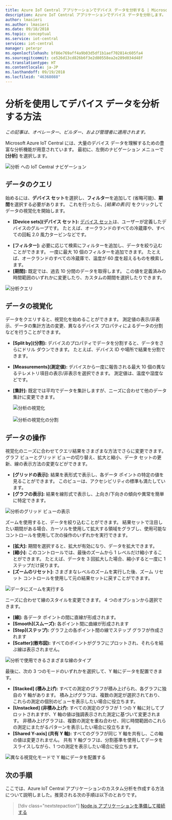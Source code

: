 ```yaml
---
title: Azure IoT Central アプリケーションでデバイス データを分析する | Microsoft Docs
description: Azure IoT Central アプリケーションでデバイス データを分析します。
author: lmasieri
ms.author: lmasieri
ms.date: 09/18/2018
ms.topic: conceptual
ms.service: iot-central
services: iot-central
manager: peterpr
ms.openlocfilehash: bf86e769aff4a9b03d5df1b1aef702814c605fa4
ms.sourcegitcommit: ce526d13cd826b6f3e2d80558ea2e289d034d48f
ms.translationtype: HT
ms.contentlocale: ja-JP
ms.lasthandoff: 09/19/2018
ms.locfileid: "46368088"
---
```

# <a name="how-to-use-analytics-to-analyze-your-device-data"></a>分析を使用してデバイス データを分析する方法


*この記事は、オペレーター、ビルダー、および管理者に適用されます。*


Microsoft Azure IoT Central には、大量のデバイス データを理解するための豊富な分析機能が用意されています。 最初に、左側のナビゲーション メニューで **[分析]** を選択します。 

  ![分析 への IoT Central ナビゲーション](media\howto-create-analytics\analytics-navigation.png)

## <a name="querying-your-data"></a>データのクエリ

始めるには、**デバイス セット**を選択し、**フィルター**を追加して (省略可能)、**期間**を選択する必要があります。 これを行ったら、*[結果の表示]* をクリックしてデータの視覚化を開始します。


* **[Device sets]\(デバイス セット\):** [デバイス セット](howto-use-device-sets.md)は、ユーザーが定義したデバイスのグループです。 たとえば、オークランドのすべての冷蔵庫や、すべての回転 2.0 風力タービンなどです。

<!---
to-do: confirm if 10 is the max number of filters
to-do: do we need to explain how fiters work?
--->

* **[フィルター]:** 必要に応じて検索にフィルターを追加し、データを絞り込むことができます。 一度に最大 10 個のフィルターを追加できます。 たとえば、オークランドのすべての冷蔵庫で、温度が 60 度を超えるものを検索します。 
* **[期間]:** 既定では、過去 10 分間のデータを取得します。 この値を定義済みの時間範囲のいずれかに変更したり、カスタムの期間を選択したりできます。 

 ![分析クエリ](media\howto-create-analytics\analytics-query.png)

## <a name="visualizing-your-data"></a>データの視覚化

データをクエリすると、視覚化を始めることができます。 測定値の表示/非表示、データの集計方法の変更、異なるデバイス プロパティによるデータの分割などを行うことができます。  

* **[Split by]\(分割\):** デバイスのプロパティでデータを分割すると、データをさらにドリル ダウンできます。 たとえば、デバイス ID や場所で結果を分割できます。
<!---
to-do: confirm if 10 is the max number of measurements
--->
* **[Measurements]\(測定値\):** デバイスから一度に報告される最大 10 個の異なるテレメトリ項目の表示/非表示を選択できます。 測定値は、温度や湿度などです。 
* **[集計]:** 既定では平均でデータを集計しますが、ニーズに合わせて他のデータ集計に変更できます。 

   ![分析の視覚化](media\howto-create-analytics\analytics-visualize.png) <br/><br/>
   ![分析の視覚化の分割](media\howto-create-analytics\analytics-splitby.png)

## <a name="interacting-with-your-data"></a>データの操作

視覚化のニーズに合わせてクエリ結果をさまざまな方法でさらに変更できます。 グラフ ビューとグリッド ビューの切り替え、拡大と縮小、データ セットの更新、線の表示方法の変更などができます。

* **[グリッドの表示]:** 結果を表形式で表示し、各データ ポイントの特定の値を見ることができます。 このビューは、アクセシビリティの標準も満たしています。 
* **[グラフの表示]:** 結果を線形式で表示し、上向き/下向きの傾向や異常を簡単に特定できます。 

 ![分析のグリッド ビューの表示](media\howto-create-analytics\analytics-showgrid.png)

ズームを使用すると、データを絞り込むことができます。 結果セットで注目したい期間がある場合、カーソルを使用して拡大する領域をグラブし、使用可能なコントロールを使用して次の操作のいずれかを実行できます。
* **[拡大]:** 期間を選択すると、拡大が有効になり、データを拡大できます。
* **[縮小]:** このコントロールでは、最後のズームから 1 レベルだけ縮小することができます。 たとえば、データを 3 回拡大した場合、縮小すると一度に 1 ステップだけ戻ります。
* **[ズームのリセット]:** さまざまなレベルのズームを実行した後、ズーム リセット コントロールを使用して元の結果セットに戻すことができます。 

 ![データにズームを実行する](media\howto-create-analytics\analytics-zoom.png)


ニーズに合わせて線のスタイルを変更できます。 4 つのオプションから選択できます。
* **[線]:** 各データ ポイントの間に直線が形成されます。 
* **[Smooth]\(スムーズ\):** 各ポイント間に曲線が形成されます
* **[Step]\(ステップ\):** グラフ上の各ポイント間の線でステップ グラフが作成されます
* **[Scatter]\(散布図\):** すべてのポイントがグラフにプロットされ、それらを結ぶ線は表示されません。 

 ![分析で使用できるさまざまな線のタイプ](media\howto-create-analytics\analytics-linetypes.png)

最後に、次の 3 つのモードのいずれかを選択して、Y 軸にデータを配置できます。

* **[Stacked] (積み上げ):** すべての測定のグラフが積み上げられ、各グラフに独自の Y 軸があります。 積み上げグラフは、複数の測定が選択されており、これらの測定の個別のビューを表示したい場合に役立ちます。
* **[Unstacked] (非積み上げ):** すべての測定のグラフが 1 つの Y 軸に対してプロットされますが、Y 軸の値は強調表示された測定に基づいて変更されます。 非積み上げグラフは、複数の測定を重ね合わせ、同じ時間範囲のこれらの測定にまたがるパターンを表示したい場合に役立ちます。
* **[Shared Y-axis] (共有 Y 軸):** すべてのグラフが同じ Y 軸を共有し、この軸の値は変更されません。 共有 Y 軸グラフは、分割基準を使用してデータをスライスしながら、1 つの測定を表示したい場合に役立ちます。

 ![異なる視覚化モードで Y 軸にデータを配置する](media\howto-create-analytics\analytics-yaxis.png)

## <a name="next-steps"></a>次の手順

ここでは、Azure IoT Central アプリケーションのカスタム分析を作成する方法について説明しました。推奨される次の手順は以下のとおりです。

> [!div class="nextstepaction"]
> [Node.js アプリケーションを準備して接続する](howto-connect-nodejs.md)